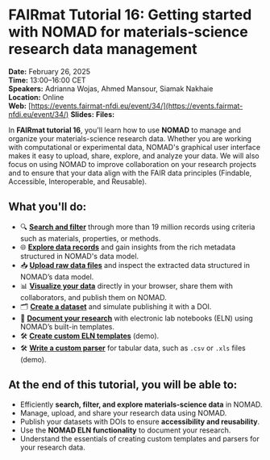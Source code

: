 # FAIRmat Tutorial 16: Getting started with NOMAD for materials-science research data management

**Date:** February 26, 2025  
**Time:** 13:00–16:00 CET  
**Speakers:** Adrianna Wojas, Ahmed Mansour, Siamak Nakhaie  
**Location:** Online  
**Web:** [https://events.fairmat-nfdi.eu/event/34/](https://events.fairmat-nfdi.eu/event/34/)
**Slides:**
**Files:**

In **FAIRmat tutorial 16**, you'll learn how to use **NOMAD** to manage and organize your materials-science research data. Whether you are working with computational or experimental data, NOMAD's graphical user interface makes it easy to upload, share, explore, and analyze your data. We will also focus on using NOMAD to improve collaboration on your research projects and to ensure that your data align with the FAIR data principles (Findable, Accessible, Interoperable, and Reusable).

## What you'll do:
- 🔍 [**Search and filter**](T16_1/T16_1_search_and_filter.md) through more than 19 million records using criteria such as materials, properties, or methods.    
- 🌐 [**Explore data records**](T16_2/T16_2_explore_data_records.md) and gain insights from the rich metadata structured in NOMAD's data model.
- 📥 [**Upload raw data files**](T16_3/T16_3_upload_raw_data_files.md) and inspect the extracted data structured in NOMAD’s data model.
- 📊 [**Visualize your data**](T16_4/T16_4_visualize_your_data.md) directly in your browser, share them with collaborators, and publish them on NOMAD. 
- 🗂️ [**Create a dataset**](T16_5/T16_5_create_a_dataset.md) and simulate publishing it with a DOI. 
- 📖 [**Document your research**](T16_6/T16_6_document_your_research.md) with electronic lab notebooks (ELN) using NOMAD’s built-in templates.  
- 🛠️ [**Create custom ELN templates**](T16_7/T16_7_create_custom_eln_templates.md) (demo).  
- 🛠️ [**Write a custom parser**](T16_8/T16_8_write_a_custom_parser.md) for tabular data, such as `.csv` or `.xls` files (demo).  

## At the end of this tutorial, you will be able to:
- Efficiently **search, filter, and explore materials-science data** in NOMAD.  
- Manage, upload, and share your research data using NOMAD.  
- Publish your datasets with DOIs to ensure **accessibility and reusability**.  
- Use the **NOMAD ELN functionality** to document your research.  
- Understand the essentials of creating custom templates and parsers for your research data.  
